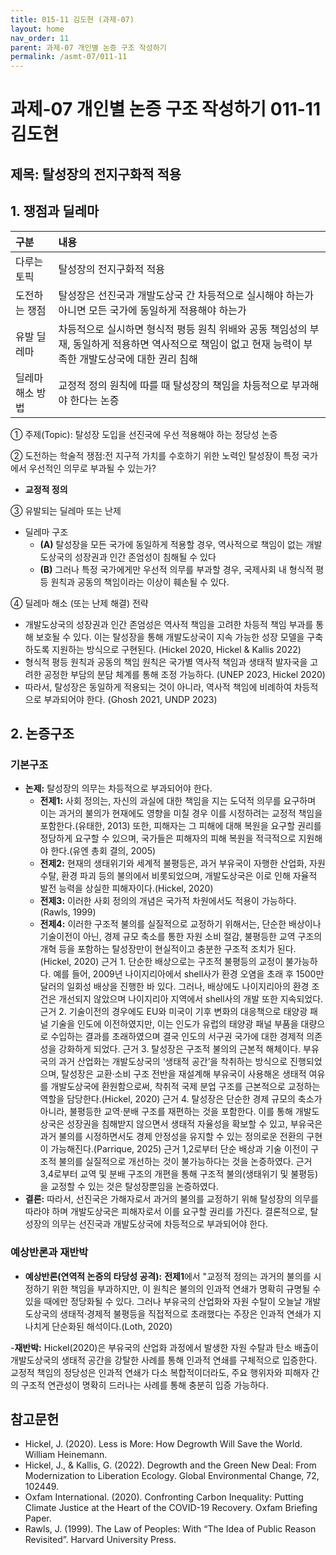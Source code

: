 ```yaml
---
title: 015-11 김도현 (과제-07)
layout: home
nav_order: 11
parent: 과제-07 개인별 논증 구조 작성하기
permalink: /asmt-07/011-11
---
```


# 과제-07 개인별 논증 구조 작성하기 011-11 김도현

## 제목: 탈성장의 전지구화적 적용

## 1. 쟁점과 딜레마

| 구분 | 내용 |
|:---|:---|
| 다루는 토픽 | 탈성장의 전지구화적 적용|
| 도전하는 쟁점 | 탈성장은 선진국과 개발도상국 간 차등적으로 실시해야 하는가 아니면 모든 국가에 동일하게 적용해야 하는가|
| 유발 딜레마 | 차등적으로 실시하면 형식적 평등 원칙 위배와 공동 책임성의 부재, 동일하게 적용하면 역사적으로 책임이 없고 현재 능력이 부족한 개발도상국에 대한 권리 침해 |
| 딜레마 해소 방법 | 교정적 정의 원칙에 따를 때 탈성장의 책임을 차등적으로 부과해야 한다는 논증 |

① 주제(Topic): 탈성장 도입을 선진국에 우선 적용해야 하는 정당성 논증

② 도전하는 학술적 쟁점:전 지구적 가치를 수호하기 위한 노력인 탈성장이 특정 국가에서 우선적인 의무로 부과될 수 있는가?

- **교정적 정의**

③ 유발되는 딜레마 또는 난제

- 딜레마 구조
  - **(A)**  탈성장을 모든 국가에 동일하게 적용할 경우, 역사적으로 책임이 없는 개발도상국의 성장권과 인간 존엄성이 침해될 수 있다
  - **(B)** 그러나 특정 국가에게만 우선적 의무를 부과할 경우, 국제사회 내 형식적 평등 원칙과 공동의 책임이라는 이상이 훼손될 수 있다.

④ 딜레마 해소 (또는 난제 해결) 전략

- 개발도상국의 성장권과 인간 존엄성은 역사적 책임을 고려한 차등적 책임 부과를 통해 보호될 수 있다. 이는 탈성장을 통해 개발도상국이 지속 가능한 성장 모델을 구축하도록 지원하는 방식으로 구현된다. (Hickel 2020, Hickel & Kallis 2022)
- 형식적 평등 원칙과 공동의 책임 원칙은 국가별 역사적 책임과 생태적 발자국을 고려한 공정한 부담의 분담 체계를 통해 조정 가능하다. (UNEP 2023, Hickel 2020)
- 따라서, 탈성장은 동일하게 적용되는 것이 아니라, 역사적 책임에 비례하여 차등적으로 부과되어야 한다. (Ghosh 2021, UNDP 2023)

## 2. 논증구조

### 기본구조

- **논제:** 탈성장의 의무는 차등적으로 부과되어야 한다.
  - **전제1:** 사회 정의는, 자신의 과실에 대한 책임을 지는 도덕적 의무를 요구하며 이는 과거의 불의가 현재에도 영향을 미칠 경우 이를 시정하려는 교정적 책임을 포함한다.(유태한, 2013)
                   또한, 피해자는 그 피해에 대해 복원을 요구할 권리를 정당하게 요구할 수 있으며, 국가들은 피해자의 피해 복원을 적극적으로 지원해야 한다.(유엔 총회 결의, 2005)
  - **전제2:** 현재의 생태위기와 세계적 불평등은, 과거 부유국이 자행한 산업화, 자원 수탈, 환경 파괴 등의 불의에서 비롯되었으며, 개발도상국은 이로 인해 자율적 발전 능력을 상실한 피해자이다.(Hickel, 2020)
  - **전제3:** 이러한 사회 정의의 개념은 국가적 차원에서도 적용이 가능하다.(Rawls, 1999)
  - **전제4:** 이러한 구조적 불의를 실질적으로 교정하기 위해서는, 단순한 배상이나 기술이전이 아닌, 경제 규모 축소를 통한 자원 소비 절감, 불평등한 교역 구조의 개혁 등을 포함하는 탈성장만이 현실적이고 충분한 구조적 조치가 된다.(Hickel, 2020)
근거 1. 단순한 배상으로는 구조적 불평등의 교정이 불가능하다. 예를 들어, 2009년 나이지리아에서 shell사가 환경 오염을 초래 후 1500만 달러의 일회성 배상을 진행한 바 있다. 그러나, 배상에도 나이지리아의 환경 조건은 개선되지 않았으며 나이지리아 지역에서 shell사의 개발 또한 지속되었다. 
근거 2. 기술이전의 경우에도 EU와 미국이 기후 변화의 대응책으로 태양광 패널 기술을 인도에 이전하였지만, 이는 인도가 유럽의 태양광 패널 부품을 대량으로 수입하는 결과를 초래하였으며 결국 인도의 서구권 국가에 대한 경제적 의존성을 강화하게 되었다.
근거 3. 탈성장은 구조적 불의의 근본적 해체이다. 부유국의 과거 산업화는 개발도상국의 ‘생태적 공간’을 착취하는 방식으로 진행되었으며, 탈성장은 교환·소비 구조 전반을 재설계해 부유국이 사용해온 생태적 여유를 개발도상국에 환원함으로써, 착취적 국제 분업 구조를 근본적으로 교정하는 역할을 담당한다.(Hickel, 2020)
근거 4. 탈성장은 단순한 경제 규모의 축소가 아니라, 불평등한 교역·분배 구조를 재편하는 것을 포함한다. 이를 통해 개발도상국은 성장권을 침해받지 않으면서 생태적 자율성을 확보할 수 있고, 부유국은 과거 불의를 시정하면서도 경제 안정성을 유지할 수 있는 정의로운 전환의 구현이 가능해진다.(Parrique, 2025)
근거 1,2로부터 단순 배상과 기술 이전이 구조적 불의를 실질적으로 개선하는 것이 불가능하다는 것을 논증하였다. 근거 3,4로부터 교역 및 분배 구조의 개편을 통해 구조적 불의(생태위기 및 불평등)을 교정할 수 있는 것은 탈성장뿐임을 논증하였다.
- **결론:** 따라서, 선진국은 가해자로서 과거의 불의를 교정하기 위해 탈성장의 의무를 따라야 하며 개발도상국은 피해자로서 이를 요구할 권리를 가진다. 결론적으로, 탈성장의 의무는 선진국과 개발도상국에 차등적으로 부과되어야 한다.

### 예상반론과 재반박

- **예상반론(연역적 논증의 타당성 공격):** **전제1**에서 "교정적 정의는 과거의 불의를 시정하기 위한 책임을 부과하지만, 이 원칙은 불의의 인과적 연쇄가 명확히 규명될 수 있을 때에만 정당화될 수 있다. 그러나 부유국의 산업화와 자원 수탈이 오늘날 개발도상국의 생태적·경제적 불평등을 직접적으로 초래했다는 주장은 인과적 연쇄가 지나치게 단순화된 해석이다.(Loth, 2020)

-**재반박:** Hickel(2020)은 부유국의 산업화 과정에서 발생한 자원 수탈과 탄소 배출이 개발도상국의 생태적 공간을 강탈한 사례를 통해 인과적 연쇄를 구체적으로 입증한다. 교정적 책임의 정당성은 인과적 연쇄가 다소 복합적이더라도, 주요 행위자와 피해자 간의 구조적 연관성이 명확히 드러나는 사례를 통해 충분히 입증 가능하다.

## 참고문헌
- Hickel, J. (2020). Less is More: How Degrowth Will Save the World. William Heinemann.
- Hickel, J., & Kallis, G. (2022). Degrowth and the Green New Deal: From Modernization to Liberation Ecology. Global Environmental Change, 72, 102449.
- Oxfam International. (2020). Confronting Carbon Inequality: Putting Climate Justice at the Heart of the COVID-19 Recovery. Oxfam Briefing Paper. 
- Rawls, J. (1999). The Law of Peoples: With “The Idea of Public Reason Revisited”. Harvard University Press.
